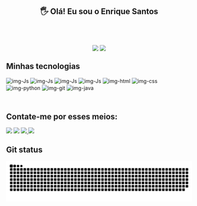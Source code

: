<h2 align="center"> 🖐️   Olá! Eu sou o Enrique Santos</h2>
<br>
<br>
<br>

<div align="center">
  <div >
    <img
      align="center"
      src="https://github-readme-stats-sigma-five.vercel.app/api?username=enriquesantos-dev&show_icons=true&count_private=true&theme=dracula"
    />
    <img
     align="center"
      src="https://github-readme-stats-sigma-five.vercel.app/api/top-langs/?username=enriquesantos-dev&layout=compact&theme=dracula"
    />
  </div>
</div>


<div >
  <h2>Minhas tecnologias</h2>
   <div >
     <img src="https://cdn.jsdelivr.net/gh/devicons/devicon/icons/react/react-original.svg" align="center" alt="img-Js" height="40" width="40" />
     <img src="https://cdn.jsdelivr.net/gh/devicons/devicon/icons/nodejs/nodejs-original.svg"  align="center" alt="img-Js" height="40" width="40" />
     <img src="https://cdn.jsdelivr.net/gh/devicons/devicon/icons/typescript/typescript-original.svg" align="center" alt="img-Js" height="40" width="40"/>
     <img src="https://cdn.jsdelivr.net/gh/devicons/devicon/icons/javascript/javascript-original.svg" align="center" alt="img-Js" height="40" width="40" />
     <img src="https://cdn.jsdelivr.net/gh/devicons/devicon/icons/html5/html5-original.svg"  align="center" alt="img-html" height="40" width="40"/>
     <img src="https://cdn.jsdelivr.net/gh/devicons/devicon/icons/css3/css3-original.svg"  align="center" alt="img-css" height="40" width="40" />
     <img src="https://cdn.jsdelivr.net/gh/devicons/devicon/icons/python/python-original.svg" align="center" alt="img-python" height="40" width="40"/>
     <img src="https://cdn.jsdelivr.net/gh/devicons/devicon/icons/git/git-original.svg" align="center" alt="img-git" height="40" width="40" />
     <img src="https://cdn.jsdelivr.net/gh/devicons/devicon/icons/java/java-original.svg" align="center" alt="img-java" height="40" width="40" />
   </div>
</div>

<div style="margin: 10px auto;"><br>
  <h2>Contate-me por esses meios:</h2>
  <a href="https://instagram.com/enrique_s_d_o" target="_blank"><img src="https://img.shields.io/badge/-Instagram-%23E4405F?style=for-the-badge&logo=instagram&logoColor=white" target="_blank"></a>
  <a href="https://discord.gg/wagxzStdcR" target="_blank"><img src="https://img.shields.io/badge/Discord-7289DA?style=for-the-badge&logo=discord&logoColor=white" target="_blank"></a> 
  <a href = "mailto:contatoenriquesantos@gmail.com"><img src="https://img.shields.io/badge/-Gmail-%23333?style=for-the-badge&logo=gmail&logoColor=white" target="_blank">   </a>
  <a href="https://www.linkedin.com/in/enrique-santos-923167166" target="_blank"><img src="https://img.shields.io/badge/-LinkedIn-%230077B5?style=for-the-badge&logo=linkedin&logoColor=white" target="_blank"></a>
</div>
<h2>Git status</h2>

![Snake animation](https://github.com/EnriqueSantos-dev/EnriqueSantos-dev/blob/output/github-contribution-grid-snake.svg)
    
